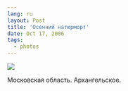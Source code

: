 ```yaml
---
lang: ru
layout: Post
title: 'Осенний натюрморт'
date: Oct 17, 2006
tags:
  - photos
---
```


![](Sapegin-Artem-20D-2006-10-14-254-5480-lj)

Московская область. Архангельское.
